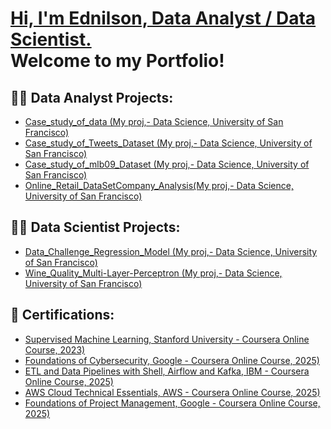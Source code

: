 
<h1><a href="https://linkedin.com/in/arlindo-almada-67986427">Hi, I'm Ednilson, Data Analyst / Data Scientist.<br/> </a> Welcome to my Portfolio! </h1>

<h2>👨‍💻 Data Analyst Projects:</h2>


- [Case_study_of_data (My proj,- Data Science, University of San Francisco)](https://github.com/EdnilsonChiambo/CaseStudy_of_Data)
- [Case_study_of_Tweets_Dataset (My proj,- Data Science, University of San Francisco)](https://github.com/EdnilsonChiambo/CaseStudy_of_Tweets_DataSet)
- [Case_study_of_mlb09_Dataset (My proj,- Data Science, University of San Francisco)](https://github.com/EdnilsonChiambo/CaseStudy_of_mlb09_DataSet)
- [Online_Retail_DataSetCompany_Analysis(My proj,- Data Science, University of San Francisco)](https://github.com/EdnilsonChiambo/Final_Project)


  
<h2>👨‍💻 Data Scientist Projects:</h2>

- [Data_Challenge_Regression_Model (My proj,- Data Science, University of San Francisco)](https://github.com/EdnilsonChiambo/Data-Challenge)
- [Wine_Quality_Multi-Layer-Perceptron (My proj,- Data Science, University of San Francisco)](https://github.com/EdnilsonChiambo/Wine-Quality---MLP)
  
<h2>📜 Certifications:</h2>

- [Supervised Machine Learning, Stanford University - Coursera Online Course, 2023)](https://www.coursera.org/account/accomplishments/certificate/P7PE8JPKP9DW)
- [Foundations of Cybersecurity, Google - Coursera Online Course, 2025)](https://www.coursera.org/account/accomplishments/certificate/VBK0MMBTAH4E)
- [ETL and Data Pipelines with Shell, Airflow and Kafka, IBM - Coursera Online Course, 2025)](https://www.coursera.org/account/accomplishments/certificate/3EJOYEZMNCF5)
- [AWS Cloud Technical Essentials, AWS - Coursera Online Course, 2025)](https://www.coursera.org/account/accomplishments/certificate/VZ0ITDGOC1ZV)
- [Foundations of Project Management, Google - Coursera Online Course, 2025)](https://www.coursera.org/account/accomplishments/certificate/NQW8STE65SLQ)
  

